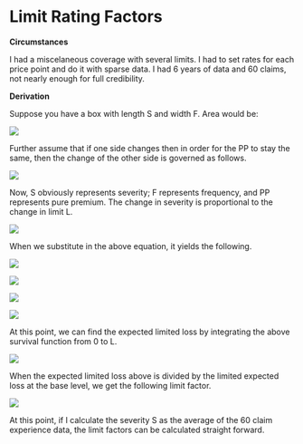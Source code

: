 # Limit Rating Factors

[comment]: <> (https://codecogs.com/latex/eqneditor.php)

__Circumstances__

I had a miscelaneous coverage with several limits.  I had to set rates for each price point and do it with sparse data.  I had 6 years of data and 60 claims, not nearly enough for full credibility.  

__Derivation__

Suppose you have a box with length S and width F.  Area would be:

<img src="https://latex.codecogs.com/gif.latex?PP&space;=&space;F*S" /></a>

Further assume that if one side changes then in order for the PP to stay the same, then the change of the other side is governed as follows.  

<img src="https://latex.codecogs.com/gif.latex?\partial&space;PP&space;=&space;\partial&space;F*S&space;&plus;&space;F*&space;\partial&space;S&space;=&space;0" /></a>

Now, S obviously represents severity; F represents frequency, and PP represents pure premium.  The change in severity is proportional to the change in limit L.  

<img src="https://latex.codecogs.com/gif.latex?\partial&space;S&space;=&space;\alpha&space;\partial&space;L" /></a>

When we substitute in the above equation, it yields the following.  

<img src="https://latex.codecogs.com/gif.latex?\partial&space;F&space;*&space;S&space;=&space;-&space;F*&space;\partial&space;L" /></a>

<img src="https://latex.codecogs.com/gif.latex?\partial&space;F/F&space;=&space;-\partial&space;L/S" /></a>

<img src="https://latex.codecogs.com/gif.latex?lnF&space;=&space;-L/S&space;&plus;C_{0}" ></a>

<img src="https://latex.codecogs.com/gif.latex?F&space;=&space;F_{0}e^{-L/S}" /></a>

At this point, we can find the expected limited loss by integrating the above survival function from 0 to L.  

<img src="https://latex.codecogs.com/gif.latex?\int_{0}^{L}F_{0}e^{-x/S}dx&space;=&space;F_{0}S(1-e^{-L/S})" /></a>

When the expected limited loss above is divided by the limited expected loss at the base level, we get the following limit factor.  

<img src="https://latex.codecogs.com/gif.latex?factor&space;=&space;\frac{(1-e^{-L/S})}{(1-e^{-L_{B}/S})}" /></a>

At this point, if I calculate the severity S as the average of the 60 claim experience data, the limit factors can be calculated straight forward.   